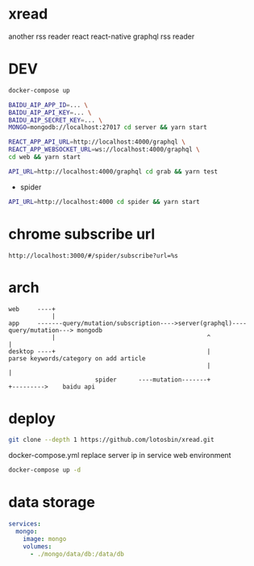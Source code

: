 # xread
another rss reader
react react-native graphql rss reader

# DEV

```bash
docker-compose up 

BAIDU_AIP_APP_ID=... \
BAIDU_AIP_API_KEY=... \
BAIDU_AIP_SECRET_KEY=... \
MONGO=mongodb://localhost:27017 cd server && yarn start

REACT_APP_API_URL=http://localhost:4000/graphql \
REACT_APP_WEBSOCKET_URL=ws://localhost:4000/graphql \
cd web && yarn start

API_URL=http://localhost:4000/graphql cd grab && yarn test
```
- spider
```bash
API_URL=http://localhost:4000 cd spider && yarn start
```
# chrome subscribe url
```
http://localhost:3000/#/spider/subscribe?url=%s
```
# arch
```
web     ----+
            |
app     -------query/mutation/subscription---->server(graphql)----query/mutation---> mongodb
            |                                          ^                |
desktop ----+                                          |             parse keywords/category on add article
                                                       |                |
                        spider      ----mutation-------+                +--------->    baidu api
```

# deploy

```bash
git clone --depth 1 https://github.com/lotosbin/xread.git
```

docker-compose.yml
replace server ip in service web environment
```bash
docker-compose up -d
```

# data storage
```yaml
services:
  mongo:
    image: mongo
    volumes:
      - ./mongo/data/db:/data/db
```
